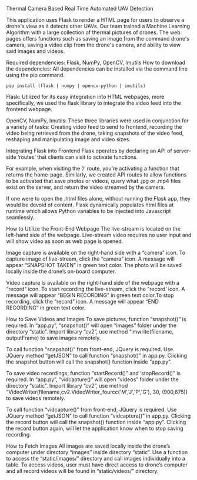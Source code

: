 Thermal Camera Based Real Time Automated UAV Detection

This application uses Flask to render a HTML page for users to observe a drone's view as it detects other UAVs. Our team trained a Machine Learning Algorithm with a large collection of thermal pictures of drones. The web pages offers functions such as saving an image from the command drone's camera, saving a video clip from the drone's camera, and ability to view said images and videos.




Required dependencies: Flask, NumPy, OpenCV, Imutils
How to download the dependencies: All dependencies can be installed via the command line using the pip command.
	
	pip install (flask | numpy | opencv-python | imutils)
	
Flask: Utilized for its easy integration into HTML webpages, more specifically, we used the flask library to integrate the video feed into the frontend webpage.

OpenCV, NumPy, Imutils: These three libraries were used in conjunction for a variety of tasks: Creating video feed to send to frontend, recording the video being retrieved from the drone, taking snapshots of the video feed, reshaping and manipulating image and video sizes. 

Integrating Flask into Frontend
Flask operates by declaring an API of server-side ‘routes’ that clients can visit to activate functions.

For example, when visiting the ‘/’ route, you’re activating a function that returns the home-page. Similarly, we created API routes to allow functions to be activated that save photos or videos, query what .jpg or .mp4 files exist on the server, and return the video streamed by the camera.

If one were to open the .html files alone, without running the Flask app, they would be devoid of content. Flask dynamically populates html files at runtime which allows Python variables to be injected into Javascript seamlessly.

How to Utilize the Front-End Webpage
The live-stream is located on the left-hand side of the webpage. Live-stream video requires no user input and will show video as soon as web page is opened.

Image capture is available on the right-hand side with a “camera” icon. To capture image of live-stream, click the “camera” icon. A message will appear “SNAPSHOT TAKEN” in green text color. The photo will be saved locally inside the drone’s on-board computer.

Video capture is available on the right-hand side of the webpage with a “record” icon. To start recording the live-stream, click the “record’ icon. A message will appear “BEGIN RECORDING” in green text color.To stop recording, click the “record” icon. A message will appear “END RECORDING” in green text color.

How to Save Videos and Images
To save pictures, function “snapshot()” is required. In “app.py”, “snapshot()” will open “images” folder under the directory “static”. Import library “cv2”, use method “imwrite(filename, outputFrame) to save images remotely. 

To call function “snapshot()” from front-end, JQuery is required. Use JQuery method “getJSON” to call function “snapshot()” in app.py. Clicking the snapshot button will call the snapshot() function inside “app.py”.

To save video recordings, function “startRecord()” and ‘stopRecord()” is required. In “app.py”, “vidcapture()” will open “videos” folder under the directory “static”. Import library “cv2”, use method “VideoWriter(filename,cv2.VideoWriter_fourcc('M','J','P','G'), 30, (900,675)) to save videos remotely. 

To call function “vidcapture()” from front-end, JQuery is required. Use JQuery method “getJSON” to call function “vidcapture()” in app.py. Clicking the record button will call the snapshot() function inside “app.py”. Clicking the record button again, will let the application know when to stop saving recording.


How to Fetch Images
All images are saved locally inside the drone’s computer under directory “images” inside directory “static”. Use a function to access the “static/images/” directory and call images individually into a table. To access videos, user must have direct access to drone’s computer and all record videos will be found in “static/videos/” directory.

